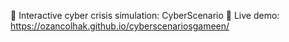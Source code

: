 🚨 Interactive cyber crisis simulation: CyberScenario 📌 Live demo: https://ozancolhak.github.io/cyberscenariosgameen/

